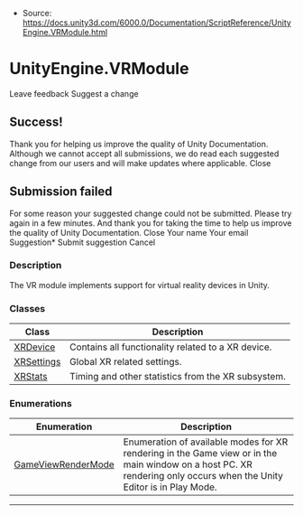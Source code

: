 * Source: https://docs.unity3d.com/6000.0/Documentation/ScriptReference/UnityEngine.VRModule.html

# UnityEngine.VRModule
Leave feedback
Suggest a change
## Success!
Thank you for helping us improve the quality of Unity Documentation. Although we cannot accept all submissions, we do read each suggested change from our users and will make updates where applicable.
Close
## Submission failed
For some reason your suggested change could not be submitted. Please <a>try again</a> in a few minutes. And thank you for taking the time to help us improve the quality of Unity Documentation.
Close
Your name Your email Suggestion* Submit suggestion
Cancel
### Description
The VR module implements support for virtual reality devices in Unity.
### Classes
Class | Description  
---|---  
[XRDevice](https://docs.unity3d.com/6000.0/Documentation/ScriptReference/XR.XRDevice.html) | Contains all functionality related to a XR device.  
[XRSettings](https://docs.unity3d.com/6000.0/Documentation/ScriptReference/XR.XRSettings.html) | Global XR related settings.  
[XRStats](https://docs.unity3d.com/6000.0/Documentation/ScriptReference/XR.XRStats.html) | Timing and other statistics from the XR subsystem.  
### Enumerations
Enumeration | Description  
---|---  
[GameViewRenderMode](https://docs.unity3d.com/6000.0/Documentation/ScriptReference/XR.GameViewRenderMode.html) | Enumeration of available modes for XR rendering in the Game view or in the main window on a host PC. XR rendering only occurs when the Unity Editor is in Play Mode.  
* * *

